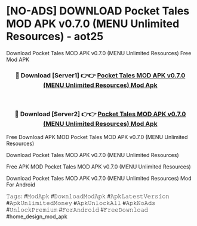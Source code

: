 # [NO-ADS] DOWNLOAD Pocket Tales MOD APK v0.7.0 (MENU Unlimited Resources) - aot25
Download Pocket Tales MOD APK v0.7.0 (MENU Unlimited Resources) Free Mod APK

<div align="center">
<h3>🔴 Download [Server1] 👉👉 <a href="https://apk-comot.site?title=Pocket_Tales_MOD_APK_v0.7.0_(MENU_Unlimited_Resources)">Pocket Tales MOD APK v0.7.0 (MENU Unlimited Resources) Mod Apk</a></h3><br>

<h3>🔴 Download [Server2] 👉👉 <a href="https://apk-comot.site?title=Pocket_Tales_MOD_APK_v0.7.0_(MENU_Unlimited_Resources)">Pocket Tales MOD APK v0.7.0 (MENU Unlimited Resources) Mod Apk</a></h3>
</div>


Free Download APK MOD Pocket Tales MOD APK v0.7.0 (MENU Unlimited Resources)

Download Pocket Tales MOD APK v0.7.0 (MENU Unlimited Resources) 

Free APK MOD Pocket Tales MOD APK v0.7.0 (MENU Unlimited Resources) 

Download Pocket Tales MOD APK v0.7.0 (MENU Unlimited Resources) Mod For Android

𝚃𝚊𝚐𝚜: #𝙼𝚘𝚍𝙰𝚙𝚔 #𝙳𝚘𝚠𝚗𝚕𝚘𝚊𝚍𝙼𝚘𝚍𝙰𝚙𝚔 #𝙰𝚙𝚔𝙻𝚊𝚝𝚎𝚜𝚝𝚅𝚎𝚛𝚜𝚒𝚘𝚗 #𝙰𝚙𝚔𝚄𝚗𝚕𝚒𝚖𝚒𝚝𝚎𝚍𝙼𝚘𝚗𝚎𝚢 #𝙰𝚙𝚔𝚄𝚗𝚕𝚘𝚌𝚔𝙰𝚕𝚕 #𝙰𝚙𝚔𝙽𝚘𝙰𝚍𝚜 #𝚄𝚗𝚕𝚘𝚌𝚔𝙿𝚛𝚎𝚖𝚒𝚞𝚖 #𝙵𝚘𝚛𝙰𝚗𝚍𝚛𝚘𝚒𝚍 #𝙵𝚛𝚎𝚎𝙳𝚘𝚠𝚗𝚕𝚘𝚊𝚍 #home_design_mod_apk
